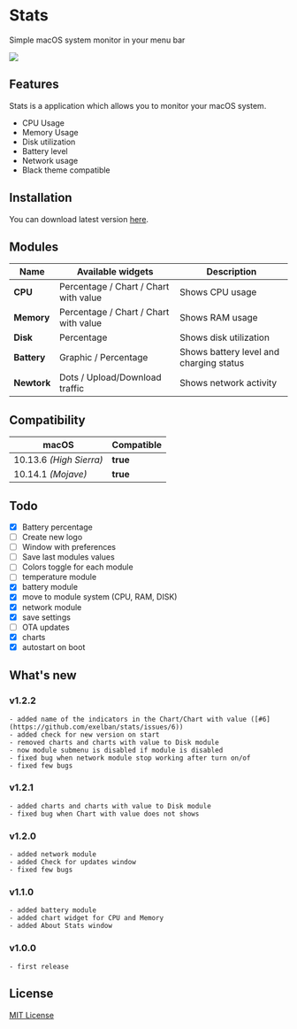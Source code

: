 # Stats
Simple macOS system monitor in your menu bar

[<img src="https://serhiy.s3.eu-central-1.amazonaws.com/Github_repo/stats/widgets%3Fv1.1.0.1.png">](https://github.com/exelban/stats/releases)

## Features
Stats is a application which allows you to monitor your macOS system.  

 - CPU Usage
 - Memory Usage
 - Disk utilization
 - Battery level
 - Network usage
 - Black theme compatible

## Installation
You can download latest version [here](https://github.com/exelban/stats/releases).

## Modules

| Name | Available widgets | Description |
| --- | --- | --- |
| **CPU** | Percentage / Chart / Chart with value | Shows CPU usage |
| **Memory** | Percentage / Chart / Chart with value | Shows RAM usage |
| **Disk** | Percentage | Shows disk utilization |
| **Battery** | Graphic / Percentage | Shows battery level and charging status |
| **Newtork** | Dots / Upload/Download traffic | Shows network activity |

## Compatibility
| macOS | Compatible |
| --- | --- |
| 10.13.6 *(High Sierra)* | **true** |
| 10.14.1 *(Mojave)* | **true** |

## Todo
 - [X] Battery percentage
 - [ ] Create new logo
 - [ ] Window with preferences
 - [ ] Save last modules values
 - [ ] Colors toggle for each module
 - [ ] temperature module
 - [X] battery module
 - [X] move to module system (CPU, RAM, DISK)
 - [X] network module
 - [X] save settings
 - [ ] OTA updates
 - [X] charts
 - [X] autostart on boot

## What's new

### v1.2.2
    - added name of the indicators in the Chart/Chart with value ([#6](https://github.com/exelban/stats/issues/6))
    - added check for new version on start
    - removed charts and charts with value to Disk module
    - now module submenu is disabled if module is disabled
    - fixed bug when network module stop working after turn on/of
    - fixed few bugs
    
### v1.2.1
    - added charts and charts with value to Disk module
    - fixed bug when Chart with value does not shows

### v1.2.0
    - added network module
    - added Check for updates window
    - fixed few bugs

### v1.1.0
    - added battery module
    - added chart widget for CPU and Memory
    - added About Stats window

### v1.0.0
    - first release

## License
[MIT License](https://github.com/exelban/stats/blob/master/LICENSE)
